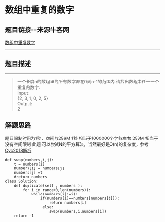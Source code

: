 
# 数组中重复的数字

## 题目链接--来源牛客网

[数组中重复数字](https://www.nowcoder.com/practice/6fe361ede7e54db1b84adc81d09d8524?tpId=13&tqId=11203&tab=answerKey&from=cyc_github)

---
## 题目描述
---
> 一个长度n的数组里的所有数字都在0到n-1的范围内.请找出数组中任一一个重复的数字.  
>Input:  
{2, 3, 1, 0, 2, 5}  
Output:  
2

## 解题思路
题目限制时间为1秒，空间为256M
1秒 相当于1000000个字节左右 256M 相当于没有空间限制
此题 可以尝试N的平方算法，当然最好是O(n)的复杂度，参考[Cyc2018解析](https://github.com/CyC2018/CS-Notes/blob/master/notes/3.%20%E6%95%B0%E7%BB%84%E4%B8%AD%E9%87%8D%E5%A4%8D%E7%9A%84%E6%95%B0%E5%AD%97.md)  
        
    def swap(numbers,i,j):
        t = numbers[i]
        numbers[i] = numbers[j]
        numbers[j] =t
        #return numbers
    class Solution:
        def duplicate(self , numbers ):
            for i in range(0,len(numbers)):
                while(numbers[i]!=i):
                    if(numbers[i]==numbers[numbers[i]]):
                        return numbers[i]
                     else:
                        swap(numbers,i,numbers[i])
        return -1
        
